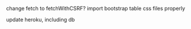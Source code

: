 change fetch to fetchWithCSRF?
import bootstrap table css files properly

update heroku, including db
